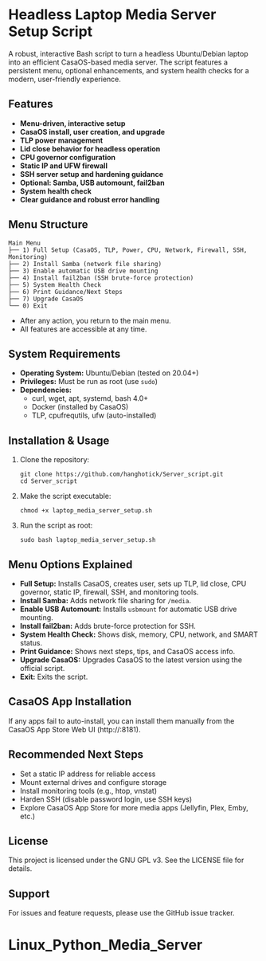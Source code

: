 # Headless Laptop Media Server Setup Script

A robust, interactive Bash script to turn a headless Ubuntu/Debian laptop into an efficient CasaOS-based media server. The script features a persistent menu, optional enhancements, and system health checks for a modern, user-friendly experience.

## Features

- **Menu-driven, interactive setup**
- **CasaOS install, user creation, and upgrade**
- **TLP power management**
- **Lid close behavior for headless operation**
- **CPU governor configuration**
- **Static IP and UFW firewall**
- **SSH server setup and hardening guidance**
- **Optional: Samba, USB automount, fail2ban**
- **System health check**
- **Clear guidance and robust error handling**

## Menu Structure

```
Main Menu
├── 1) Full Setup (CasaOS, TLP, Power, CPU, Network, Firewall, SSH, Monitoring)
├── 2) Install Samba (network file sharing)
├── 3) Enable automatic USB drive mounting
├── 4) Install fail2ban (SSH brute-force protection)
├── 5) System Health Check
├── 6) Print Guidance/Next Steps
├── 7) Upgrade CasaOS
└── 0) Exit
```

- After any action, you return to the main menu.
- All features are accessible at any time.

## System Requirements

- **Operating System:** Ubuntu/Debian (tested on 20.04+)
- **Privileges:** Must be run as root (use `sudo`)
- **Dependencies:**
  - curl, wget, apt, systemd, bash 4.0+
  - Docker (installed by CasaOS)
  - TLP, cpufrequtils, ufw (auto-installed)

## Installation & Usage

1. Clone the repository:
   ```pwsh
   git clone https://github.com/hanghotick/Server_script.git
   cd Server_script
   ```
2. Make the script executable:
   ```pwsh
   chmod +x laptop_media_server_setup.sh
   ```
3. Run the script as root:
   ```pwsh
   sudo bash laptop_media_server_setup.sh
   ```

## Menu Options Explained

- **Full Setup:** Installs CasaOS, creates user, sets up TLP, lid close, CPU governor, static IP, firewall, SSH, and monitoring tools.
- **Install Samba:** Adds network file sharing for `/media`.
- **Enable USB Automount:** Installs `usbmount` for automatic USB drive mounting.
- **Install fail2ban:** Adds brute-force protection for SSH.
- **System Health Check:** Shows disk, memory, CPU, network, and SMART status.
- **Print Guidance:** Shows next steps, tips, and CasaOS access info.
- **Upgrade CasaOS:** Upgrades CasaOS to the latest version using the official script.
- **Exit:** Exits the script.

## CasaOS App Installation

If any apps fail to auto-install, you can install them manually from the CasaOS App Store Web UI (http://<your-server-ip>:8181).

## Recommended Next Steps
- Set a static IP address for reliable access
- Mount external drives and configure storage
- Install monitoring tools (e.g., htop, vnstat)
- Harden SSH (disable password login, use SSH keys)
- Explore CasaOS App Store for more media apps (Jellyfin, Plex, Emby, etc.)

## License

This project is licensed under the GNU GPL v3. See the LICENSE file for details.

## Support

For issues and feature requests, please use the GitHub issue tracker.
# Linux_Python_Media_Server

